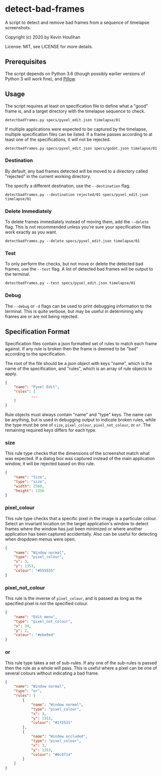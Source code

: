 # detect-bad-frames

A script to detect and remove bad frames from a sequence of timelapse screenshots.

Copyright (c) 2020 by Kevin Houlihan

License: MIT, see LICENSE for more details.

## Prerequisites

The script depends on Python 3.6 (though possibly earlier versions of Python 3 will work fine), and [Pillow](https://python-pillow.org/).

## Usage

The script requires at least on specification file to define what a "good" frame is, and a target directory with the timelapse sequence to check.

```
detectbadframes.py specs/pyxel_edit.json timelapse/01
```

If multiple applications were expected to be captured by the timelapse, multiple specification files can be listed. If a frame passes according to at least one of the specifications, it will not be rejected.

```
detectbadframes.py specs/pyxel_edit.json specs/godot.json timelapse/01
```

### Destination

By default, any bad frames detected will be moved to a directory called "rejected" in the current working directory.

The specify a different destination, use the `--destination` flag.

```
detectbadframes.py --destination rejected/01 specs/pyxel_edit.json timelapse/01
```

### Delete Immediately

To delete frames immediately instead of moving them, add the `--delete` flag. This is not recommended unless you're sure your specification files work exactly as you want.

```
detectbadframes.py --delete specs/pyxel_edit.json timelapse/01
```

### Test

To only perform the checks, but not move or delete the detected bad frames, use the `--test` flag. A list of detected bad frames will be output to the terminal.

```
detectbadframes.py --test specs/pyxel_edit.json timelapse/01
```

### Debug

The `--debug` or `-d` flags can be used to print debugging information to the terminal. This is quite verbose, but may be useful in determining why frames are or are not being rejected.

## Specification Format

Specification files contain a json formatted set of rules to match each frame against. If any rule is broken then the frame is deemed to be "bad" according to the specification.

The root of the file should be a json object with keys "name", which is the name of the specification, and "rules", which is an array of rule objects to apply.

```json
{
    "name": "Pyxel Edit",
    "rules": [
    		...
    ]
}
```

Rule objects must always contain "name" and "type" keys. The name can be anything, but is used in debugging output to indicate broken rules, while the type must be one of `size`, `pixel_colour`, `pixel_not_colour`, or `or`. The remaining required keys differs for each type.

### size

This rule type checks that the dimensions of the screenshot match what was expected. If a dialog box was captured instead of the main application window, it will be rejected based on this rule.

```json
{
    "name": "Size",
    "type": "size",
    "width": 2560,
    "height": 1356
}
```

### pixel_colour

This rule type checks that a specific pixel in the image is a particular colour. Select an invariant location on the target application's window to detect frames where the window has just been minimized or where another application has been captured accidentally. Also can be useful for detecting when dropdown menus were open.

```json
{
    "name": "Window normal",
    "type": "pixel_colour",
    "x": 3,
    "y": 1353,
    "colour": "#555555"
}
```

### pixel_not_colour

This rule is the inverse of `pixel_colour`, and is passed as long as the specified pixel is *not* the specified colour.

```json
{
    "name": "Edit menu",
    "type": "pixel_not_colour",
    "x": 34,
    "y": 2,
    "colour": "#ebe9ed"
}
```

### or

This rule type takes a set of sub-rules. If any one of the sub-rules is passed then the rule as a whole will pass. This is useful where a pixel can be one of several colours without indicating a bad frame.

```json
{
    "name": "Window normal",
    "type": "or",
    "rules": [
        {
            "name": "Window normal",
            "type": "pixel_colour",
            "x": 3,
            "y": 1353,
            "colour": "#1f2531"
        },
        {
            "name": "Window occluded",
            "type": "pixel_colour",
            "x": 3,
            "y": 1353,
            "colour": "#0c0f14"
        }
    ]
}
```